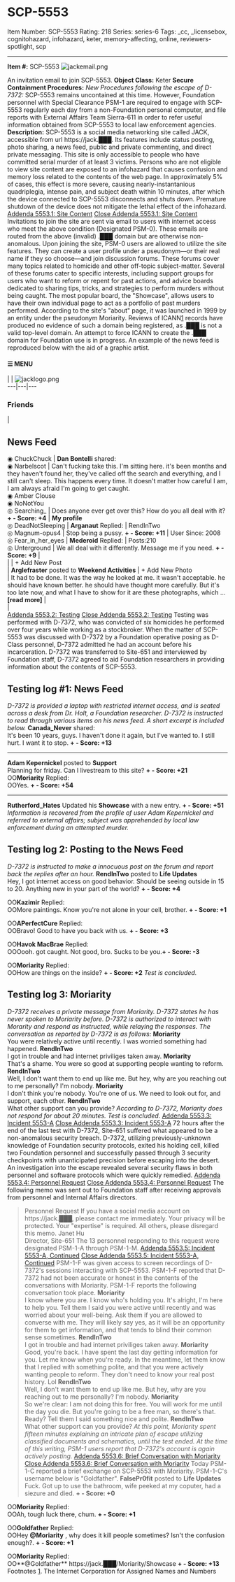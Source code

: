 # SCP-5553
Item Number: SCP-5553
Rating: 218
Series: series-6
Tags: _cc, _licensebox, cognitohazard, infohazard, keter, memory-affecting, online, reviewers-spotlight, scp

---

  
**Item #:** SCP-5553 
![jackemail.png](http://scp-wiki.wdfiles.com/local--files/scp-5553/jackemail.png)  

An invitation email to join SCP-5553.
**Object Class:** Keter
**Secure Containment Procedures:** _New Procedures following the escape of D-7372:_ SCP-5553 remains uncontained at this time. However, Foundation personnel with Special Clearance PSM-1 are required to engage with SCP-5553 regularly each day from a non-Foundation personal computer, and file reports with External Affairs Team Sierra-611 in order to refer useful information obtained from SCP-5553 to local law enforcement agencies.
**Description:** SCP-5553 is a social media networking site called JACK, accessible from url https://jack.███. Its features include status posting, photo sharing, a news feed, public and private commenting, and direct private messaging. This site is only accessible to people who have committed serial murder of at least 3 victims.
Persons who are not eligible to view site content are exposed to an infohazard that causes confusion and memory loss related to the contents of the web page. In approximately 5% of cases, this effect is more severe, causing nearly-instantanious quadriplegia, intense pain, and subject death within 10 minutes, after which the device connected to SCP-5553 disconnects and shuts down. Premature shutdown of the device does not mitigate the lethal effect of the infohazard.
[Addenda 5553.1: Site Content](javascript:;)
[Close Addenda 5553.1: Site Content](javascript:;)
Invitations to join the site are sent via email to users with internet access who meet the above condition (Designated PSM-0). These emails are routed from the above (invalid) .███ domain but are otherwise non-anomalous.
Upon joining the site, PSM-0 users are allowed to utilize the site features. They can create a user profile under a pseudonym—or their real name if they so choose—and join discussion forums. These forums cover many topics related to homicide and other off-topic subject-matter. Several of these forums cater to specific interests, including support groups for users who want to reform or repent for past actions, and advice boards dedicated to sharing tips, tricks, and strategies to perform murders without being caught. The most popular board, the "Showcase", allows users to have their own individual page to act as a portfolio of past murders performed.
According to the site's "about" page, it was launched in 1999 by an entity under the pseudonym Moriarity. Reviews of ICANN[1](javascript:;) records have produced no evidence of such a domain being registered, as .███ is not a valid top-level domain. An attempt to force ICANN to create the .███ domain for Foundation use is in progress.
An example of the news feed is reproduced below with the aid of a graphic artist.
#### ☰ MENU
|  | ![jacklogo.png](https://scp-wiki.wdfiles.com/local--files/scp-5553/jacklogo.png)  
---|---|---  
### Friends
| 
## News Feed  
◉ ChuckChuck | **Dan Bontelli** shared:  
◉ Narbelscot | Can't fucking take this. I'm sitting here. it's been months and they haven't found her, they've called off the search and everything, and I still can't sleep. This happens every time. It doesn't matter how careful I am, I am always afraid I'm going to get caught.  
◉ Amber Clouse  
◉ NoNotYou  
◎ Searching_ | Does anyone ever get over this? How do you all deal with it? **\+ - Score: +4** | **My profile**  
◎ DeadNotSleeping | **Arganaut** Replied: | RendInTwo  
◎ Magnum-opus4 | Stop being a pussy. **\+ - Score: +11** | User Since: 2008  
◎ Fear_in_her_eyes | **Mederoid** Replied: | Posts:210  
◎ Unterground | We all deal with it differently. Message me if you need. **\+ - Score: +9** |   
|  | \+ Add New Post  
| **Arglefraster** posted to **Weekend Activities** | \+ Add New Photo  
| It had to be done. It was the way he looked at me. it wasn't acceptable. he should have known better. he should have thought more carefully. But it's too late now, and what I have to show for it are these photographs, which … **[read more]** |   
|   
[Addenda 5553.2: Testing](javascript:;)
[Close Addenda 5553.2: Testing](javascript:;)
Testing was performed with D-7372, who was convicted of six homicides he performed over four years while working as a stockbroker. When the matter of SCP-5553 was discussed with D-7372 by a Foundation operative posing as D-Class personnel, D-7372 admitted he had an account before his incarceration. D-7372 was transferred to Site-651 and interviewed by Foundation staff, D-7372 agreed to aid Foundation researchers in providing information about the contents of SCP-5553.
## Testing log #1: News Feed
_D-7372 is provided a laptop with restricted internet access, and is seated across a desk from Dr. Holt, a Foundation researcher. D-7372 is instructed to read through various items on his news feed. A short excerpt is included below._
**Canada_Never** shared:  
It's been 10 years, guys. I haven't done it again, but I've wanted to. I still hurt. I want it to stop. **\+ - Score: +13**
* * *
**Adam Kepernickel** posted to **Support**  
Planning for friday. Can I livestream to this site? **\+ - Score: +21**  
OO**Moriarity** Replied:  
OOYes. **\+ - Score: +54**
* * *
**Rutherford_Hates** Updated his **Showcase** with a new entry. **\+ - Score: +51**
_Information is recovered from the profile of user Adam Kepernickel and referred to external affairs; subject was apprehended by local law enforcement during an attempted murder._
## Testing log 2: Posting to the News Feed
_D-7372 is instructed to make a innocuous post on the forum and report back the replies after an hour._
**RendInTwo** posted to **Life Updates**  
Hey, I got internet access on good behavior. Should be seeing outside in 15 to 20. Anything new in your part of the world? **\+ - Score: +4**  
  
OO**Kazimir** Replied:  
OOMore paintings. Know you're not alone in your cell, brother. **\+ - Score: +1**  
  
OO**APerfectCure** Replied:  
OOBravo! Good to have you back with us. **\+ - Score: +3**  
  
OO**Havok MacBrae** Replied:  
OOOooh. got caught. Not good, bro. Sucks to be you.**\+ - Score: -3**  
  
OO**Moriarity** Replied:  
OOHow are things on the inside? **\+ - Score: +2**
_Test is concluded._
## Testing log 3: Moriarity
_D-7372 receives a private message from Moriarity. D-7372 states he has never spoken to Moriarity before. D-7372 is authorized to interact with Morarity and respond as instructed, while relaying the responses. The conversation as reported by D-7372 is as follows:_
**Moriarity**  
You were relatively active until recently. I was worried something had happened.
**RendInTwo**  
I got in trouble and had internet priviliges taken away.
**Moriarity**  
That's a shame. You were so good at supporting people wanting to reform.
**RendInTwo**  
Well, I don't want them to end up like me. But hey, why are you reaching out to me personally? I'm nobody.
**Moriarity**  
I don't think you're nobody. You're one of us. We need to look out for, and support, each other.
**RendInTwo**  
What other support can you provide?
_According to D-7372, Moriarity does not respond for about 20 minutes. Test is concluded._
[Addenda 5553.3: Incident 5553-A](javascript:;)
[Close Addenda 5553.3: Incident 5553-A](javascript:;)
72 hours after the end of the last test with D-7372, Site-651 suffered what appeared to be a non-anomalous security breach. D-7372, utilizing previously-unknown knowledge of Foundation security protocols, exited his holding cell, killed two Foundation personnel and successfully passed through 3 security checkpoints with unanticipated precision before escaping into the desert.
An investigation into the escape revealed several security flaws in both personnel and software protocols which were quickly remedied.
[Addenda 5553.4: Personnel Request](javascript:;)
[Close Addenda 5553.4: Personnel Request](javascript:;)
The following memo was sent out to Foundation staff after receiving approvals from personnel and Internal Affairs directors.
> Personnel Request
> If you have a social media account on https://jack.███, please contact me immediately. Your privacy will be protected. Your "expertise" is required.
> All others, please disregard this memo.
> Janet Hu  
>  Director, Site-651
The 13 personnel responding to this request were designated PSM-1-A through PSM-1-M.
[Addenda 5553.5: Incident 5553-A, Continued](javascript:;)
[Close Addenda 5553.5: Incident 5553-A, Continued](javascript:;)
PSM-1-F was given access to screen recordings of D-7372's sessions interacting with SCP-5553. PSM-1-F reported that D-7372 had not been accurate or honest in the contents of the conversations with Moriarity. PSM-1-F reports the following conversation took place.
**Moriarity**  
I know where you are. I know who's holding you. It's alright, I'm here to help you. Tell them I said you were active until recently and was worried about your well-being. Ask them if you are allowed to converse with me. They will likely say yes, as it will be an opportunity for them to get information, and that tends to blind their common sense sometimes.
**RendInTwo**  
I got in trouble and had internet priviliges taken away.
**Moriarity**  
Good, you're back. I have spent the last day getting information for you. Let me know when you're ready. In the meantime, let them know that I replied with something polite, and that you were actively wanting people to reform. They don't need to know your real post history. Lol
**RendInTwo**  
Well, I don't want them to end up like me. But hey, why are you reaching out to me personally? I'm nobody.
**Moriarity**  
So we're clear: I am not doing this for free. You will work for me until the day you die. But you're going to be a free man, so there's that. Ready? Tell them I said something nice and polite.
**RendInTwo**  
What other support can you provide?
_At this point, Moriarity spent fifteen minutes explaining an intricate plan of escape utilizing classified documents and schematics, until the test ended._
_At the time of this writing, PSM-1 users report that D-7372's account is again actively posting._
[Addenda 5553.6: Brief Conversation with Moriarity](javascript:;)
[Close Addenda 5553.6: Brief Conversation with Moriarity](javascript:;)
Today PSM-1-C reported a brief exchange on SCP-5553 with Moriarity. PSM-1-C's username below is "Goldfather".
**FalsePr0fit** posted to **Life Updates**  
Fuck. Got up to use the bathroom, wife peeked at my coputer, had a siezure and died. **\+ - Score: +0**  
  
OO**Moriarity** Replied:  
OOAh, tough luck there, chum. **\+ - Score: +1**  
  
OO**Goldfather** Replied:  
OOHey **@Moriarity** , why does it kill people sometimes? Isn't the confusion enough?. **\+ - Score: +1**  
  
OO**Moriarity** Replied:  
OO**@Goldfather** https://jack.███/Moriarity/Showcase **\+ - Score: +13**
Footnotes
[1](javascript:;). The Internet Corporation for Assigned Names and Numbers